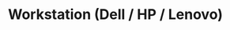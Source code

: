 ---
title: Workstation (Dell / HP / Lenovo)
thumbnail: "/assets/uploads/placeholder.png"
description: Ipsum lorem

---